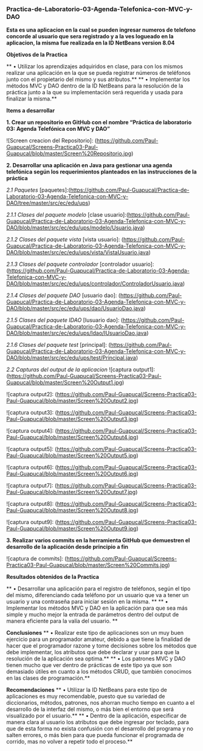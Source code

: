 ### Practica-de-Laboratorio-03-Agenda-Telefonica-con-MVC-y-DAO
**Esta es una aplicacion en la cual se pueden ingresar numeros de telefono concorde al usuario que sera registrado y a la ves logueado en la aplicacion, la misma fue realizada en la ID NetBeans version 8.04**

**Objetivos de la Practica**

** •	Utilizar los aprendizajes adquiridos en clase, para con los mismos realizar una aplicación en la que se pueda registrar números de teléfonos junto con el propietario del mismo y sus atributos.**
** •	Implementar los métodos MVC y DAO dentro de la ID NetBeans para la resolución de la práctica junto a la que su implementación será requerida y usada para finalizar la misma.**

**Items a desarrollar**

**1.	Crear un repositorio en GitHub con el nombre “Práctica de laboratorio 03: Agenda Telefónica con MVC y DAO”** 

![Screen creacion del Repositorio]: (https://github.com/Paul-Guapucal/Screens-Practica03-Paul-Guapucal/blob/master/Screen%20Repositorio.jpg)

**2.	Desarrollar una aplicación en Java para gestionar una agenda telefónica según los requerimientos planteados en las instrucciones de la práctica**

*2.1 Paquetes*
[paquetes]:(https://github.com/Paul-Guapucal/Practica-de-Laboratorio-03-Agenda-Telefonica-con-MVC-y-DAO/tree/master/src/ec/edu/ups)

*2.1.1 Clases del paquete modelo*
[clase usuario]:(https://github.com/Paul-Guapucal/Practica-de-Laboratorio-03-Agenda-Telefonica-con-MVC-y-DAO/blob/master/src/ec/edu/ups/modelo/Usuario.java)

[clase telefono]:(https://github.com/Paul-Guapucal/Practica-de-Laboratorio-03-Agenda-Telefonica-con-MVC-y-DAO/blob/master/src/ec/edu/ups/modelo/Telefono.java)

*2.1.2 Clases del paquete vista*
[vista usuario]: (https://github.com/Paul-Guapucal/Practica-de-Laboratorio-03-Agenda-Telefonica-con-MVC-y-DAO/blob/master/src/ec/edu/ups/vista/VistaUsuario.java)

[vista telefono]: (https://github.com/Paul-Guapucal/Practica-de-Laboratorio-03-Agenda-Telefonica-con-MVC-y-DAO/blob/master/src/ec/edu/ups/vista/VistaTelefono.java)

*2.1.3 Clases del paquete controlador*
[controlador usuario]: (https://github.com/Paul-Guapucal/Practica-de-Laboratorio-03-Agenda-Telefonica-con-MVC-y-DAO/blob/master/src/ec/edu/ups/controlador/ControladorUsuario.java)

[controlador telefono]: (https://github.com/Paul-Guapucal/Practica-de-Laboratorio-03-Agenda-Telefonica-con-MVC-y-DAO/blob/master/src/ec/edu/ups/controlador/ControladorTelefono.java)

*2.1.4 Clases del paquete DAO*
[usuario dao]: (https://github.com/Paul-Guapucal/Practica-de-Laboratorio-03-Agenda-Telefonica-con-MVC-y-DAO/blob/master/src/ec/edu/ups/dao/UsuarioDao.java)

[telefono dao]: (https://github.com/Paul-Guapucal/Practica-de-Laboratorio-03-Agenda-Telefonica-con-MVC-y-DAO/blob/master/src/ec/edu/ups/dao/TelefonoDao.java)

*2.1.5 Clases del paquete IDAO*
[Iusuario dao]: (https://github.com/Paul-Guapucal/Practica-de-Laboratorio-03-Agenda-Telefonica-con-MVC-y-DAO/blob/master/src/ec/edu/ups/Idao/IUsuarioDao.java)

[Itelefono dao]: (https://github.com/Paul-Guapucal/Practica-de-Laboratorio-03-Agenda-Telefonica-con-MVC-y-DAO/blob/master/src/ec/edu/ups/Idao/ITelefonoDao.java)

*2.1.6 Clases del paquete test*
[principal]: (https://github.com/Paul-Guapucal/Practica-de-Laboratorio-03-Agenda-Telefonica-con-MVC-y-DAO/blob/master/src/ec/edu/ups/test/Principal.java)

*2.2 Capturas del output de la aplicacion*
![captura output1]: (https://github.com/Paul-Guapucal/Screens-Practica03-Paul-Guapucal/blob/master/Screen%20Output1.jpg)

![captura output2]: (https://github.com/Paul-Guapucal/Screens-Practica03-Paul-Guapucal/blob/master/Screen%20Output2.jpg)

![captura output3]: (https://github.com/Paul-Guapucal/Screens-Practica03-Paul-Guapucal/blob/master/Screen%20Output3.jpg)

![captura output4]: (https://github.com/Paul-Guapucal/Screens-Practica03-Paul-Guapucal/blob/master/Screen%20Output4.jpg)

![captura output5]: (https://github.com/Paul-Guapucal/Screens-Practica03-Paul-Guapucal/blob/master/Screen%20Output5.jpg)

![captura output6]: (https://github.com/Paul-Guapucal/Screens-Practica03-Paul-Guapucal/blob/master/Screen%20Output6.jpg)

![captura output7]: (https://github.com/Paul-Guapucal/Screens-Practica03-Paul-Guapucal/blob/master/Screen%20Output7.jpg)

![captura output8]: (https://github.com/Paul-Guapucal/Screens-Practica03-Paul-Guapucal/blob/master/Screen%20Output8.jpg)

![captura output9]: (https://github.com/Paul-Guapucal/Screens-Practica03-Paul-Guapucal/blob/master/Screen%20Output9.jpg)

**3.	Realizar varios commits en la herramienta GitHub que demuestren el desarrollo de la aplicación desde principio a fin**

![captura de commits]: (https://github.com/Paul-Guapucal/Screens-Practica03-Paul-Guapucal/blob/master/Screen%20Commits.jpg)

**Resultados obtenidos de la Practica**

** •	Desarrollar una aplicación para el registro de teléfonos, según el tipo del mismo, diferenciando cada teléfono por un usuario que va a tener un usuario y una contraseña para iniciar sesión en la misma. **
** •	Implementar los métodos MVC y DAO en la aplicación para que sea más simple y mucho mejor la entrada de parámetros dentro del output de manera eficiente para la valía del usuario. **

**Conclusiones**
** •	Realizar este tipo de aplicaciones son un muy buen ejercicio para un programador amateur, debido a que tiene la finalidad de hacer que el programador razone y tome decisiones sobre los métodos que debe implementar, los atributos que debe declarar y usar para que la resolución de la aplicación sea optima.**
** •	Los patrones MVC y DAO tienen mucho que ver dentro de prácticas de este tipo ya que son demasiado útiles en cuanto a los métodos CRUD, que también conocimos en las clases de programación.** 

**Recomendaciones**
** •	Utilizar la ID NetBeans para este tipo de aplicaciones es muy recomendable, puesto que su variedad de diccionarios, métodos, patrones, nos ahorran mucho tiempo en cuanto a el desarrollo de la interfaz del mismo, o más bien el entorno que será visualizado por el usuario.**
** •	Dentro de la aplicación, especificar de manera clara al usuario los atributos que debe ingresar por teclado, para que de esta forma no exista confusión con el desarrollo del programa y no salten errores, o más bien para que pueda funcionar el programada de corrido, mas no volver a repetir todo el proceso.**
